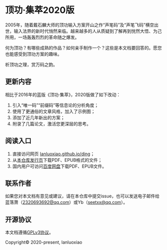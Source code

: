 # 顶功·集萃2020版

2005年，随着戴石麟大师的顶功输入方案开山之作“声笔码”及“声笔飞码”横空出世，输入法界的新时代悄然来临。越来越多的人从质疑到了解再到恍然大悟、为己所用，一场轰轰烈烈的革命随之爆发。

何为顶功？有哪些成熟的作品？如何亲手制作一个？这些是本文档要回答的。愿您也能感受到顶功方案的趣味。

析顶功之理，赏万码之韵。

## 更新内容
相比于2016年的蓝版《顶功·集萃》，2020版做了如下改动：

1. 引入“唯一码”“前缀码”等信息论的分析角度；
2. 使用了更通俗的文章风格，加入了示例图；
3. 添加了近几年新出的方案；
4. 附录了几篇论文，激活您更深层的思考。

## 阅读入口
1. 直接访问网页 [lanluoxiao.github.io/ding](https://lanluoxiao.github.io/ding/)；
2. 从[本仓库发行页]()下载PDF、EPUB格式的文件；<!--TODO: 还没有做，需要补全网址 -->
3. 国内用户可访问[百度网盘]()下载PDF、EPUB文件。

## 联系作者
如果您对本文档有意见或建议，请在本仓库中提交issue，也可以发送电子邮件给蓝落萧（2320693692@qq.com）或Yb（seetxx@qq.com）。

## 开源协议
本文档遵循[GPLv3协议](LICENSE)。

Copyright&copy; 2020-present, lanluoxiao